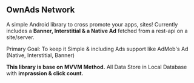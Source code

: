 ## OwnAds Network

A simple Android library to cross promote your apps, sites!
Currently includes a <b>Banner, Interstitial & a Native Ad</b> fetched from a rest-api on a site/server.

Primary Goal:
To keep it Simple & including Ads support like AdMob's Ad (Native, Interstitial, Banner)

<b>This library is base on MVVM Method.</b> All Data Store in Local Database with <b>imprassion & click count.<b/>

